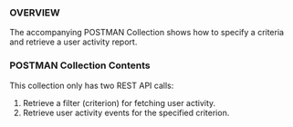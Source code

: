 ### OVERVIEW

The accompanying POSTMAN Collection shows how to specify a criteria and retrieve a user activity report.

### POSTMAN Collection Contents

This collection only has two REST API calls:

1. Retrieve a filter (criterion) for fetching user activity.
2. Retrieve user activity events for the specified criterion.